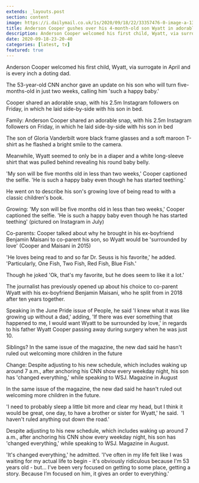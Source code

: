 ```yaml
---
extends: _layouts.post
section: content
image: https://i.dailymail.co.uk/1s/2020/09/18/22/33357476-0-image-a-13_1600465535726.jpg 
title: Anderson Cooper gushes over his 4-month-old son Wyatt in adorable side-by-side snap 
description: Anderson Cooper welcomed his first child, Wyatt, via surrogate in April and is every inch a doting dad. 
date: 2020-09-18-23-20-40 
categories: [latest, tv] 
featured: true 
--- 
```

Anderson Cooper welcomed his first child, Wyatt, via surrogate in April and is every inch a doting dad. 

The 53-year-old CNN anchor gave an update on his son who will turn five-months-old in just two weeks, calling him 'such a happy baby.'

Cooper shared an adorable snap, with his 2.5m Instagram followers on Friday, in which he laid side-by-side with his son in bed. 

Family: Anderson Cooper shared an adorable snap, with his 2.5m Instagram followers on Friday, in which he laid side-by-side with his son in bed 

The son of Gloria Vanderbilt wore black frame glasses and a soft maroon T-shirt as he flashed a bright smile to the camera. 

Meanwhile, Wyatt seemed to only be in a diaper and a white long-sleeve shirt that was pulled behind revealing his round baby belly. 

'My son will be five months old in less than two weeks,' Cooper captioned the selfie. 'He is such a happy baby even though he has started teething.' 

He went on to describe his son's growing love of being read to with a classic children's book. 

Growing: 'My son will be five months old in less than two weeks,' Cooper captioned the selfie. 'He is such a happy baby even though he has started teething' (pictured on Instagram in July)

Co-parents: Cooper talked about why he brought in his ex-boyfriend Benjamin Maisani to co-parent his son, so Wyatt would be 'surrounded by love' (Cooper and Maisani in 2015)

'He loves being read to and so far Dr. Seuss is his favorite,' he added. 'Particularly, One Fish, Two Fish, Red Fish, Blue Fish.' 

Though he joked 'Ok, that's my favorite, but he does seem to like it a lot.' 

The journalist has previously opened up about his choice to co-parent Wyatt with his ex-boyfriend Benjamin Maisani, who he split from in 2018 after ten years together.  

Speaking in the June Pride issue of People, he said 'I knew what it was like growing up without a dad,' adding, 'If there was ever something that happened to me, I would want Wyatt to be surrounded by love,' in regards to his father Wyatt Cooper passing away during surgery when he was just 10. 

Siblings? In the same issue of the magazine, the new dad said he hasn't ruled out welcoming more children in the future 

Change: Despite adjusting to his new schedule, which includes waking up around 7 a.m., after anchoring his CNN show every weekday night, his son has 'changed everything,' while speaking to WSJ. Magazine in August 

In the same issue of the magazine, the new dad said he hasn't ruled out welcoming more children in the future. 

'I need to probably sleep a little bit more and clear my head, but I think it would be great, one day, to have a brother or sister for Wyatt,' he said.  'I haven't ruled anything out down the road.' 

Despite adjusting to his new schedule, which includes waking up around 7 a.m., after anchoring his CNN show every weekday night, his son has 'changed everything,' while speaking to WSJ. Magazine in August.

'It's changed everything,' he admitted. 'I've often in my life felt like I was waiting for my actual life to begin - it's obviously ridiculous because I'm 53 years old - but… I've been very focused on getting to some place, getting a story. Because I’m focused on him, it gives an order to everything.'

